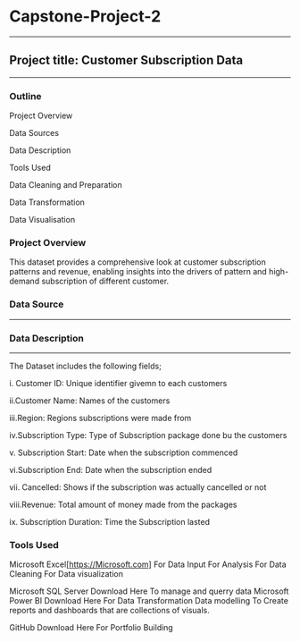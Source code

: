 # Capstone-Project-2
---
## Project title: Customer Subscription Data
---

### Outline 

Project Overview

Data Sources

Data Description

Tools Used

Data Cleaning and Preparation

Data Transformation

Data Visualisation

### Project Overview
This dataset provides a comprehensive look at customer subscription patterns and revenue, enabling insights into the drivers of pattern and high-demand subscription of different customer.

### Data Source
---

### Data Description
---
The Dataset includes the following fields; 

i. Customer ID: Unique identifier givemn to each customers

ii.Customer Name: Names of the customers

iii.Region: Regions subscriptions were made from

iv.Subscription Type: Type of Subscription package done bu the customers

v. Subscription Start: Date when the subscription commenced

vi.Subscription End: Date when the subscription ended

vii. Cancelled: Shows if the subscription was actually cancelled or not

viii.Revenue: Total amount of money made from the packages

ix. Subscription Duration: Time the Subscription lasted

### Tools Used
Microsoft Excel[https://Microsoft.com]
For Data Input
For Analysis
For Data Cleaning
For Data visualization

Microsoft SQL Server Download Here
To manage and querry data
Microsoft Power BI Download Here
For Data Transformation
Data modelling
To Create reports and dashboards that are collections of visuals.

GitHub Download Here
For Portfolio Building
